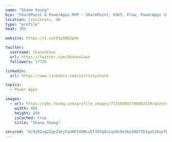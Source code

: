 ```yaml
---
name: "Shane Young"
bio: "SharePoint & PowerApps MVP - SharePoint, O365, Flow, PowerApps consulting? @PowerApps911 | Pure Snark? You found it."
location: Cincinnati, OH
type: "profile"
heat: 105

website: https://t.co/91p5BQ3pUe

twitter:
  username: ShanesCows
  url: https://twitter.com/ShanesCows
  followers: 17750

linkedin:
  url: https://www.linkedin.com/in/cincyshane

topics:
  - Power Apps

images:
  - url: https://pbs.twimg.com/profile_images/713100007398883329/qUzvsvQ3_400x400.jpg
    width: 400
    height: 400
    isCached: true
    title: "Shane Young"

secured: "U/OjRIxg2ZqeZVejFaUNPI4UWsuEfJOYqQuLqzHv9e3ke1HU7YD1gaSIAspTWKDrd6+sOQdP0XePQlXcqvgDQP2LoIcJiV0IQU0lwLUuI/wTILOtI0dC/7hL8kz7nqlrJB4jFASxAVlg6/E9NoQHd+ZjljEEysOSvTQEdn+R1mHvTGvHtptlS4oacmLDA9t4zL5YjA4Tj5NuYz9wwHfUCRvPKzK4C3OLeftmpkzeVhIOJ6z/RL3pbcN52KEUG1ycsYfZcc6M7ebkYMGVVZa1FqTa8ch9/cCePaBHnwbqBPJZ43iE9JDLrD9IGV2/BxS/p8K52s+lon+I1xInGVqMIoajXbBMFHqAR/k7mn4w0UvNcKBmBxcRc4XlyfO+jJVEUojp0wF9T5I88XF8IPn3K0emWNjmryFuwOrgMd6Tq4g=;wQZywqUhFnCTp9dbEc2GCw=="
---
```


